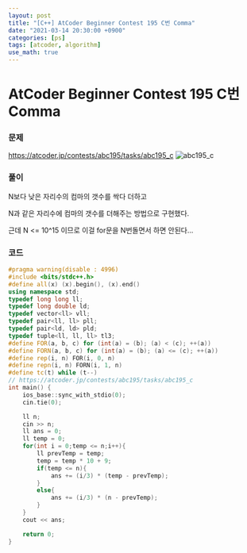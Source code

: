 ```yaml
---
layout: post
title: "[C++] AtCoder Beginner Contest 195 C번 Comma"
date: "2021-03-14 20:30:00 +0900"
categories: [ps]
tags: [atcoder, algorithm]
use_math: true
---
```


# AtCoder Beginner Contest 195 C번 Comma
### 문제

https://atcoder.jp/contests/abc195/tasks/abc195_c
![abc195_c](https://i.imgur.com/5x25cAK.png)
  
  
### 풀이

N보다 낮은 자리수의 컴마의 갯수를 싹다 더하고 

N과 같은 자리수에 컴마의 갯수를 더해주는 방법으로 구현했다.

근데 N <= 10^15 이므로 이걸 for문을 N번돌면서 하면 안된다...

### 코드

```cpp
#pragma warning(disable : 4996)
#include <bits/stdc++.h>
#define all(x) (x).begin(), (x).end()
using namespace std;
typedef long long ll;
typedef long double ld;
typedef vector<ll> vll;
typedef pair<ll, ll> pll;
typedef pair<ld, ld> pld;
typedef tuple<ll, ll, ll> tl3;
#define FOR(a, b, c) for (int(a) = (b); (a) < (c); ++(a))
#define FORN(a, b, c) for (int(a) = (b); (a) <= (c); ++(a))
#define rep(i, n) FOR(i, 0, n)
#define repn(i, n) FORN(i, 1, n)
#define tc(t) while (t--)
// https://atcoder.jp/contests/abc195/tasks/abc195_c
int main() {
    ios_base::sync_with_stdio(0);
    cin.tie(0);

    ll n;
    cin >> n;
    ll ans = 0;
    ll temp = 0;
    for(int i = 0;temp <= n;i++){
        ll prevTemp = temp;
        temp = temp * 10 + 9;
        if(temp <= n){
            ans += (i/3) * (temp - prevTemp);
        }
        else{
            ans += (i/3) * (n - prevTemp);
        }
    }
    cout << ans;

    return 0;
}
```